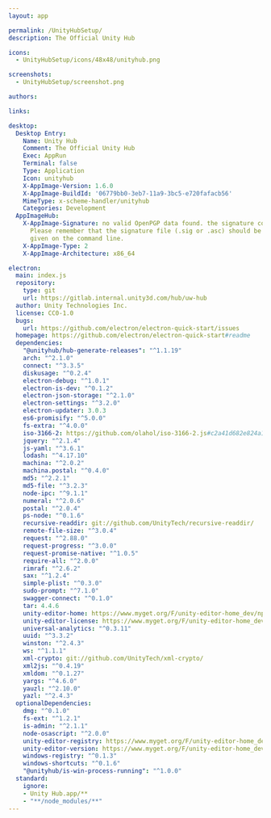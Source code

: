```yaml
---
layout: app

permalink: /UnityHubSetup/
description: The Official Unity Hub

icons:
  - UnityHubSetup/icons/48x48/unityhub.png

screenshots:
  - UnityHubSetup/screenshot.png

authors:

links:

desktop:
  Desktop Entry:
    Name: Unity Hub
    Comment: The Official Unity Hub
    Exec: AppRun
    Terminal: false
    Type: Application
    Icon: unityhub
    X-AppImage-Version: 1.6.0
    X-AppImage-BuildId: '06779bb0-3eb7-11a9-3bc5-e720fafacb56'
    MimeType: x-scheme-handler/unityhub
    Categories: Development
  AppImageHub:
    X-AppImage-Signature: no valid OpenPGP data found. the signature could not be verified.
      Please remember that the signature file (.sig or .asc) should be the first file
      given on the command line.
    X-AppImage-Type: 2
    X-AppImage-Architecture: x86_64

electron:
  main: index.js
  repository:
    type: git
    url: https://gitlab.internal.unity3d.com/hub/uw-hub
  author: Unity Technologies Inc.
  license: CC0-1.0
  bugs:
    url: https://github.com/electron/electron-quick-start/issues
  homepage: https://github.com/electron/electron-quick-start#readme
  dependencies:
    "@unityhub/hub-generate-releases": "^1.1.19"
    arch: "^2.1.0"
    connect: "^3.3.5"
    diskusage: "^0.2.4"
    electron-debug: "^1.0.1"
    electron-is-dev: "^0.1.2"
    electron-json-storage: "^2.1.0"
    electron-settings: "^3.2.0"
    electron-updater: 3.0.3
    es6-promisify: "^5.0.0"
    fs-extra: "^4.0.0"
    iso-3166-2: https://github.com/olahol/iso-3166-2.js#c2a41d682e824a1905f70dc04a4cff89e04e883d
    jquery: "^2.1.4"
    js-yaml: "^3.6.1"
    lodash: "^4.17.10"
    machina: "^2.0.2"
    machina.postal: "^0.4.0"
    md5: "^2.2.1"
    md5-file: "^3.2.3"
    node-ipc: "^9.1.1"
    numeral: "^2.0.6"
    postal: "^2.0.4"
    ps-node: "^0.1.6"
    recursive-readdir: git://github.com/UnityTech/recursive-readdir/
    remote-file-size: "^3.0.4"
    request: "^2.88.0"
    request-progress: "^3.0.0"
    request-promise-native: "^1.0.5"
    require-all: "^2.0.0"
    rimraf: "^2.6.2"
    sax: "^1.2.4"
    simple-plist: "^0.3.0"
    sudo-prompt: "^7.1.0"
    swagger-connect: "^0.1.0"
    tar: 4.4.6
    unity-editor-home: https://www.myget.org/F/unity-editor-home_dev/npm/unity-editor-home/-/unity-editor-home-0.33.0.tgz
    unity-editor-license: https://www.myget.org/F/unity-editor-home_dev/npm/unity-editor-license/-/unity-editor-license-1.0.6.tgz
    universal-analytics: "^0.3.11"
    uuid: "^3.3.2"
    winston: "^2.4.3"
    ws: "^1.1.1"
    xml-crypto: git://github.com/UnityTech/xml-crypto/
    xml2js: "^0.4.19"
    xmldom: "^0.1.27"
    yargs: "^4.6.0"
    yauzl: "^2.10.0"
    yazl: "^2.4.3"
  optionalDependencies:
    dmg: "^0.1.0"
    fs-ext: "^1.2.1"
    is-admin: "^2.1.1"
    node-osascript: "^2.0.0"
    unity-editor-registry: https://www.myget.org/F/unity-editor-home_dev/npm/unity-editor-registry/-/unity-editor-registry-1.0.2.tgz
    unity-editor-version: https://www.myget.org/F/unity-editor-home_dev/npm/unity-editor-version/-/unity-editor-version-1.0.2.tgz
    windows-registry: "^0.1.3"
    windows-shortcuts: "^0.1.6"
    "@unityhub/is-win-process-running": "^1.0.0"
  standard:
    ignore:
    - Unity Hub.app/**
    - "**/node_modules/**"
---
```

